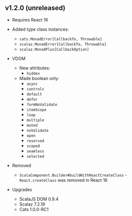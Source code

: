 ## v1.2.0 (unreleased)

* Requires React 16

* Added type class instances:
  * `cats.MonadError[CallbackTo, Throwable]`
  * `scalaz.MonadError[CallbackTo, Throwable]`
  * `scalaz.MonadPlus[CallbackOption]`

* VDOM
  * New attributes:
    * `hidden`
  * Made boolean only:
    * `async`
    * `controls`
    * `default`
    * `defer`
    * `formNoValidate`
    * `itemScope`
    * `loop`
    * `multiple`
    * `muted`
    * `noValidate`
    * `open`
    * `reserved`
    * `scoped`
    * `seamless`
    * `selected`

* Removed
  * `ScalaComponent.Builder#buildWithReactCreateClass` -  `React.createClass` was removed in React 16

* Upgrades
  * ScalaJS DOM 0.9.4
  * Scalaz 7.2.19
  * Cats 1.0.0-RC1
